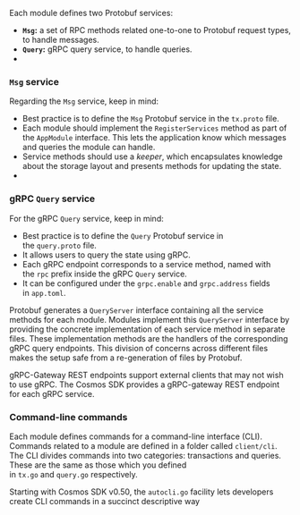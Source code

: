 Each module defines two Protobuf services:

-   **`Msg`:** a set of RPC methods related one-to-one to Protobuf request types, to handle messages.
-   **`Query`:** gRPC query service, to handle queries.
-   

### `Msg` service

Regarding the `Msg` service, keep in mind:

-   Best practice is to define the `Msg` Protobuf service in the `tx.proto` file.
-   Each module should implement the `RegisterServices` method as part of the `AppModule` interface. This lets the application know which messages and queries the module can handle.
-   Service methods should use a *keeper*, which encapsulates knowledge about the storage layout and presents methods for updating the state.
-   

### gRPC `Query` service

For the gRPC `Query` service, keep in mind:

-   Best practice is to define the `Query` Protobuf service in the `query.proto` file.
-   It allows users to query the state using gRPC.
-   Each gRPC endpoint corresponds to a service method, named with the `rpc` prefix inside the gRPC `Query` service.
-   It can be configured under the `grpc.enable` and `grpc.address` fields in `app.toml`.

Protobuf generates a `QueryServer` interface containing all the service methods for each module. Modules implement this `QueryServer` interface by providing the concrete implementation of each service method in separate files. These implementation methods are the handlers of the corresponding gRPC query endpoints. This division of concerns across different files makes the setup safe from a re-generation of files by Protobuf.



gRPC-Gateway REST endpoints support external clients that may not wish to use gRPC. The Cosmos SDK provides a gRPC-gateway REST endpoint for each gRPC service.


### Command-line commands

Each module defines commands for a command-line interface (CLI). Commands related to a module are defined in a folder called `client/cli`. The CLI divides commands into two categories: transactions and queries. These are the same as those which you defined in `tx.go` and `query.go` respectively.



Starting with Cosmos SDK v0.50, the `autocli.go` facility lets developers create CLI commands in a succinct descriptive way